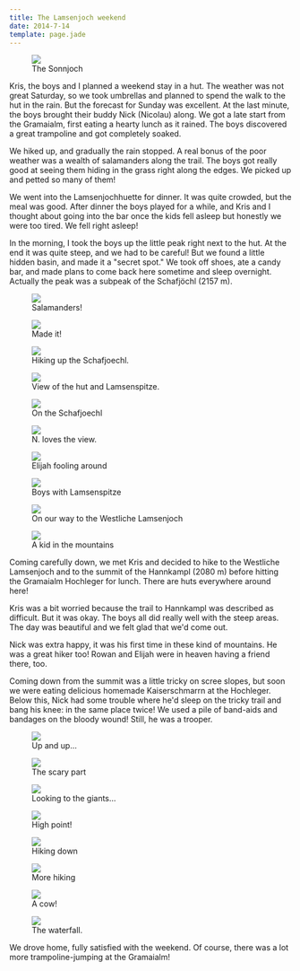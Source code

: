 ```yaml
---
title: The Lamsenjoch weekend
date: 2014-7-14
template: page.jade
---
```


<figure><a href='https://www.flickr.com/photos/55338612@N00/14403377298'>
<img src='https://farm4.static.flickr.com/3865/14403377298_383da00188_b.jpg'></a>
<figcaption>The Sonnjoch</figcaption>
</figure>

Kris, the boys and I planned a weekend stay in a hut. The weather was not great
Saturday, so we took umbrellas and planned to spend the walk to the hut in the
rain. But the forecast for Sunday was excellent. At the last minute, the boys
brought their buddy Nick (Nicolau) along. We got a late start from the
Gramaialm, first eating a hearty lunch as it rained. The boys discovered a great
trampoline and got completely soaked.

We hiked up, and gradually the rain stopped. A real bonus of the poor weather
was a wealth of salamanders along the trail. The boys got really good at seeing
them hiding in the grass right along the edges. We picked up and petted so many
of them!

We went into the Lamsenjochhuette for dinner. It was quite crowded, but the meal
was good. After dinner the boys played for a while, and Kris and I thought about
going into the bar once the kids fell asleep but honestly we were too tired. We
fell right asleep!

In the morning, I took the boys up the little peak right next to the hut. At the
end it was quite steep, and we had to be careful! But we found a little hidden
basin, and made it a "secret spot." We took off shoes, ate a candy bar, and made
plans to come back here sometime and sleep overnight. Actually the peak was a
subpeak of the Schafjöchl (2157 m).

<figure><a href='https://www.flickr.com/photos/55338612@N00/14403401689'>
<img src='https://farm4.static.flickr.com/3852/14403401689_02daf3fa2b_b.jpg'></a>
<figcaption>Salamanders!</figcaption>
</figure>


<figure><a href='https://www.flickr.com/photos/55338612@N00/14403552598'>
<img src='https://farm3.static.flickr.com/2931/14403552598_dcd5b4a543_b.jpg'></a>
<figcaption>Made it!</figcaption>
</figure>


<figure><a href='https://www.flickr.com/photos/55338612@N00/14403731637'>
<img src='https://farm3.static.flickr.com/2896/14403731637_e742bec23e_b.jpg'></a>
<figcaption>Hiking up the Schafjoechl.</figcaption>
</figure>


<figure><a href='https://www.flickr.com/photos/55338612@N00/14610244063'>
<img src='https://farm4.static.flickr.com/3862/14610244063_1c6854c607_b.jpg'></a>
<figcaption>View of the hut and Lamsenspitze.</figcaption>
</figure>


<figure><a href='https://www.flickr.com/photos/55338612@N00/14589468622'>
<img src='https://farm4.static.flickr.com/3904/14589468622_ab6161ede3_b.jpg'></a>
<figcaption>On the Schafjoechl</figcaption>
</figure>


<figure><a href='https://www.flickr.com/photos/55338612@N00/14590162105'>
<img src='https://farm4.static.flickr.com/3841/14590162105_940a1abf2a_b.jpg'></a>
<figcaption>N. loves the view.</figcaption>
</figure>


<figure><a href='https://www.flickr.com/photos/55338612@N00/14403585849'>
<img src='https://farm6.static.flickr.com/5520/14403585849_ca35e7eed0_b.jpg'></a>
<figcaption>Elijah fooling around</figcaption>
</figure>


<figure><a href='https://www.flickr.com/photos/55338612@N00/14567141496'>
<img src='https://farm4.static.flickr.com/3858/14567141496_21cf491d80_b.jpg'></a>
<figcaption>Boys with Lamsenspitze</figcaption>
</figure>

<figure><a href='https://www.flickr.com/photos/55338612@N00/14403529680'>
<img src='https://farm6.static.flickr.com/5482/14403529680_8e9c82a91f_b.jpg'></a>
<figcaption>On our way to the Westliche Lamsenjoch</figcaption>
</figure>


<figure><a href='https://www.flickr.com/photos/55338612@N00/14403577288'>
<img src='https://farm4.static.flickr.com/3896/14403577288_cbb222d87c_b.jpg'></a>
<figcaption>A kid in the mountains</figcaption>
</figure>


Coming carefully down, we met Kris and decided to hike to the Westliche
Lamsenjoch and to the summit of the Hannkampl (2080 m) before hitting the
Gramaialm Hochleger for lunch. There are huts everywhere around here!

Kris was a bit worried because the trail to Hannkampl was described as
difficult. But it was okay. The boys all did really well with the steep
areas. The day was beautiful and we felt glad that we'd come out.

Nick was extra happy, it was his first time in these kind of mountains. He was a
great hiker too! Rowan and Elijah were in heaven having a friend there, too.

Coming down from the summit was a little tricky on scree slopes, but soon we
were eating delicious homemade Kaiserschmarrn at the Hochleger. Below this, Nick
had some trouble where he'd sleep on the tricky trail and bang his knee: in the
same place twice! We used a pile of band-aids and bandages on the bloody wound!
Still, he was a trooper.

<figure><a href='https://www.flickr.com/photos/55338612@N00/14403578808'>
<img src='https://farm6.static.flickr.com/5566/14403578808_8edc7f64a6_b.jpg'></a>
<figcaption>Up and up...</figcaption>
</figure>


<figure><a href='https://www.flickr.com/photos/55338612@N00/14586880131'>
<img src='https://farm4.static.flickr.com/3838/14586880131_e62bf0ff8c_b.jpg'></a>
<figcaption>The scary part</figcaption>
</figure>


<figure><a href='https://www.flickr.com/photos/55338612@N00/14590180105'>
<img src='https://farm4.static.flickr.com/3903/14590180105_f78f8f9c0d_b.jpg'></a>
<figcaption>Looking to the giants...</figcaption>
</figure>


<figure><a href='https://www.flickr.com/photos/55338612@N00/14403588158'>
<img src='https://farm6.static.flickr.com/5572/14403588158_1daeb61891_b.jpg'></a>
<figcaption>High point!</figcaption>
</figure>


<figure><a href='https://www.flickr.com/photos/55338612@N00/14586885301'>
<img src='https://farm6.static.flickr.com/5157/14586885301_0b4f651b0e_b.jpg'></a>
<figcaption>Hiking down</figcaption>
</figure>


<figure><a href='https://www.flickr.com/photos/55338612@N00/14589501742'>
<img src='https://farm4.static.flickr.com/3844/14589501742_407a930069_b.jpg'></a>
<figcaption>More hiking</figcaption>
</figure>


<figure><a href='https://www.flickr.com/photos/55338612@N00/14610279663'>
<img src='https://farm3.static.flickr.com/2933/14610279663_5af7f01ddd_b.jpg'></a>
<figcaption>A cow!</figcaption>
</figure>

<figure><a href='https://www.flickr.com/photos/55338612@N00/14586893041'>
<img src='https://farm6.static.flickr.com/5570/14586893041_d8337d3224_b.jpg'></a>
<figcaption>The waterfall.</figcaption>
</figure>


We drove home, fully satisfied with the weekend. Of course, there was a lot more
trampoline-jumping at the Gramaialm!


